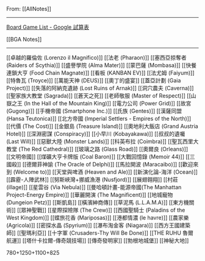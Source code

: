 From: [[AllNotes]]

---

[Board Game List - Google 試算表](https://docs.google.com/spreadsheets/d/1_0jqkIYXMn0V08qbuaMjxHzGDDjRy_2DwVo7R9m0CTA/edit?usp=sharing)

[[BGA Notes]]

---

[[卓越的羅倫佐 (Lorenzo il Magnifico)]]
[[法老 (Pharaon)]]
[[塞西亞掠奪者 (Raiders of Scythia)]]
[[盛譽學院 (Alma Mater)]]
[[蒙巴薩 (Mombasa)]]
[[快餐連鎖大亨 (Food Chain Magnate)]]
[[看板 (KANBAN EV)]]
[[法尤姆 (Faiyum)]]
[[特魯瓦 (Troyce)]]
[[萬能天神 (DEUS)]]
[[奧丁的盛宴]]
[[蓋亞計劃 (Gaia Project)]]
[[失落的阿納克遺跡 (Lost Ruins of Arnak)]]
[[洞穴農夫 (Caverna)]]
[[聖家族大教堂 (Sagrada)]]
[[蒼天之死]]
[[老師敬服 (Master of Respect)]]
[[山嶽之王 (In the Hall of the Mountain King)]]
[[電力公司 (Power Grid)]]
[[故宮 (Gugong)]]
[[手機帝國 (Smartphone Inc.)]]
[[氏族 (Gentes)]]
[[漢薩同盟 (Hansa Teutonica)]]
[[北方帝國 (Imperial Settlers - Empires of the North)]]
[[代價 (The Cost)]]
[[金銀島 (Treasure Island)]]
[[奧地利大飯店 (Grand Austria Hotel)]]
[[深淵密謀 (Conspiracy)]]
[[小早川 (Kobayakawa)]]
[[叔叔的遺囑 (Last Will)]]
[[惡獸大陸 (Monster Lands)]]
[[科英布拉 (Coimbra)]]
[[聖瓦西里大教堂 (The Red Cathedral)]]
[[玻璃之路  (Glass Road)]]
[[奧爾良 (Orleans)]]
[[文明帝國]]
[[煤礦大亨卡牌版 (Coal Baron)]]
[[大戰回憶錄 (Memoir 44)]]
[[三國殺]]
[[德爾菲神諭 (The Oracle of Delphi)]]
[[馬拉開波 (Maracaibo)]]
[[歡迎來到 (Welcome to)]]
[[天堂與啤酒 (Heaven and Ale)]]
[[新演化論-海洋 (Ocean)]]
[[霹靂-人陣武林]]
[[努斯峽灣+挪威漁港 (Nusfjord)]]
[[展翅翱翔]]
[[村莊 (illage)]]
[[星雲谷 (Via Nebula)]]
[[曼哈頓計畫-能源帝國(The Manhattan Project-Energy Empire)]]
[[華麗開演 (The Magnificent)]]
[[地城寵物 (Dungeion Petz)]]
[[斯凱島]]
[[橫濱紳商傳]]
[[草泥馬 (L.L.A.M.A)]]
[[東方機關術]]
[[眾神聖戰]]
[[星際探險隊 (The Crew)]]
[[西國聖騎士 (Paladins of the West Kingdom)]]
[[蝶旅花香 (Mariposas)]]
[[港都情濃 (le havre)]]
[[農家樂 (Agricola)]]
[[密探水晶 (Spyrium)]]
[[瀑布淘金客 (Niagara)]]
[[西方王國建築師]]
[[聖瑪利亞]]
[[十字軍 (Crusaders-Thy Will Be Done)]]
[[THE RUHU 魯爾航運]]
[[塔什卡拉爾-傳奇競技場]]
[[傳奇發明家]]
[[勃根地城堡]]
[[神秘大地]]

      

780+1250+1100+825